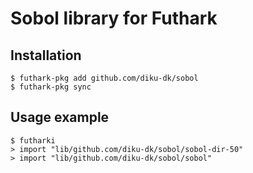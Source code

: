 # Sobol library for Futhark

## Installation

```
$ futhark-pkg add github.com/diku-dk/sobol
$ futhark-pkg sync
```

## Usage example

```
$ futharki
> import "lib/github.com/diku-dk/sobol/sobol-dir-50"
> import "lib/github.com/diku-dk/sobol/sobol"
```
